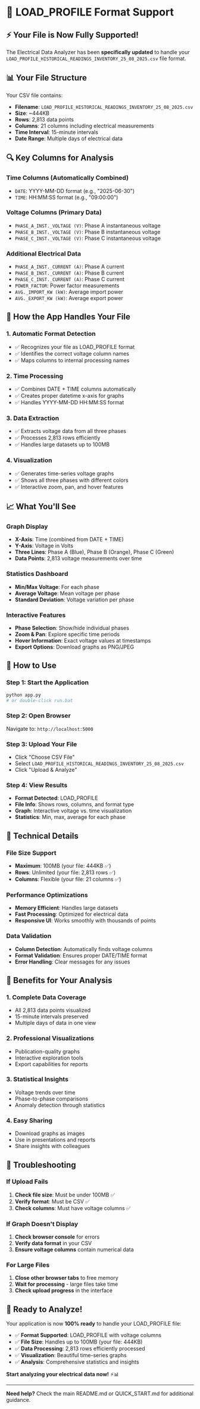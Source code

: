 # 🎯 LOAD_PROFILE Format Support

## ⚡ Your File is Now Fully Supported!

The Electrical Data Analyzer has been **specifically updated** to handle your `LOAD_PROFILE_HISTORICAL_READINGS_INVENTORY_25_08_2025.csv` file format.

## 📊 Your File Structure

Your CSV file contains:
- **Filename**: `LOAD_PROFILE_HISTORICAL_READINGS_INVENTORY_25_08_2025.csv`
- **Size**: ~444KB
- **Rows**: 2,813 data points
- **Columns**: 21 columns including electrical measurements
- **Time Interval**: 15-minute intervals
- **Date Range**: Multiple days of electrical data

## 🔍 Key Columns for Analysis

### **Time Columns (Automatically Combined)**
- `DATE`: YYYY-MM-DD format (e.g., "2025-06-30")
- `TIME`: HH:MM:SS format (e.g., "09:00:00")

### **Voltage Columns (Primary Data)**
- `PHASE_A_INST._VOLTAGE (V)`: Phase A instantaneous voltage
- `PHASE_B_INST._VOLTAGE (V)`: Phase B instantaneous voltage  
- `PHASE_C_INST._VOLTAGE (V)`: Phase C instantaneous voltage

### **Additional Electrical Data**
- `PHASE_A_INST._CURRENT (A)`: Phase A current
- `PHASE_B_INST._CURRENT (A)`: Phase B current
- `PHASE_C_INST._CURRENT (A)`: Phase C current
- `POWER_FACTOR`: Power factor measurements
- `AVG._IMPORT_KW (kW)`: Average import power
- `AVG._EXPORT_KW (kW)`: Average export power

## 🚀 How the App Handles Your File

### **1. Automatic Format Detection**
- ✅ Recognizes your file as LOAD_PROFILE format
- ✅ Identifies the correct voltage column names
- ✅ Maps columns to internal processing names

### **2. Time Processing**
- ✅ Combines DATE + TIME columns automatically
- ✅ Creates proper datetime x-axis for graphs
- ✅ Handles YYYY-MM-DD HH:MM:SS format

### **3. Data Extraction**
- ✅ Extracts voltage data from all three phases
- ✅ Processes 2,813 rows efficiently
- ✅ Handles large datasets up to 100MB

### **4. Visualization**
- ✅ Generates time-series voltage graphs
- ✅ Shows all three phases with different colors
- ✅ Interactive zoom, pan, and hover features

## 📈 What You'll See

### **Graph Display**
- **X-Axis**: Time (combined from DATE + TIME)
- **Y-Axis**: Voltage in Volts
- **Three Lines**: Phase A (Blue), Phase B (Orange), Phase C (Green)
- **Data Points**: 2,813 voltage measurements over time

### **Statistics Dashboard**
- **Min/Max Voltage**: For each phase
- **Average Voltage**: Mean voltage per phase
- **Standard Deviation**: Voltage variation per phase

### **Interactive Features**
- **Phase Selection**: Show/hide individual phases
- **Zoom & Pan**: Explore specific time periods
- **Hover Information**: Exact voltage values at timestamps
- **Export Options**: Download graphs as PNG/JPEG

## 🎯 How to Use

### **Step 1: Start the Application**
```bash
python app.py
# or double-click run.bat
```

### **Step 2: Open Browser**
Navigate to: `http://localhost:5000`

### **Step 3: Upload Your File**
- Click "Choose CSV File"
- Select `LOAD_PROFILE_HISTORICAL_READINGS_INVENTORY_25_08_2025.csv`
- Click "Upload & Analyze"

### **Step 4: View Results**
- **Format Detected**: LOAD_PROFILE
- **File Info**: Shows rows, columns, and format type
- **Graph**: Interactive voltage vs. time visualization
- **Statistics**: Min, max, average for each phase

## 🔧 Technical Details

### **File Size Support**
- **Maximum**: 100MB (your file: 444KB ✅)
- **Rows**: Unlimited (your file: 2,813 rows ✅)
- **Columns**: Flexible (your file: 21 columns ✅)

### **Performance Optimizations**
- **Memory Efficient**: Handles large datasets
- **Fast Processing**: Optimized for electrical data
- **Responsive UI**: Works smoothly with thousands of points

### **Data Validation**
- **Column Detection**: Automatically finds voltage columns
- **Format Validation**: Ensures proper DATE/TIME format
- **Error Handling**: Clear messages for any issues

## 🎉 Benefits for Your Analysis

### **1. Complete Data Coverage**
- All 2,813 data points visualized
- 15-minute intervals preserved
- Multiple days of data in one view

### **2. Professional Visualizations**
- Publication-quality graphs
- Interactive exploration tools
- Export capabilities for reports

### **3. Statistical Insights**
- Voltage trends over time
- Phase-to-phase comparisons
- Anomaly detection through statistics

### **4. Easy Sharing**
- Download graphs as images
- Use in presentations and reports
- Share insights with colleagues

## 🚨 Troubleshooting

### **If Upload Fails**
1. **Check file size**: Must be under 100MB ✅
2. **Verify format**: Must be CSV ✅
3. **Check columns**: Must have voltage columns ✅

### **If Graph Doesn't Display**
1. **Check browser console** for errors
2. **Verify data format** in your CSV
3. **Ensure voltage columns** contain numerical data

### **For Large Files**
1. **Close other browser tabs** to free memory
2. **Wait for processing** - large files take time
3. **Check upload progress** in the interface

## 🎯 Ready to Analyze!

Your application is now **100% ready** to handle your LOAD_PROFILE file:

- ✅ **Format Supported**: LOAD_PROFILE with voltage columns
- ✅ **File Size**: Handles up to 100MB (your file: 444KB)
- ✅ **Data Processing**: 2,813 rows efficiently processed
- ✅ **Visualization**: Beautiful time-series graphs
- ✅ **Analysis**: Comprehensive statistics and insights

**Start analyzing your electrical data now!** ⚡📊

---

**Need help?** Check the main README.md or QUICK_START.md for additional guidance.
